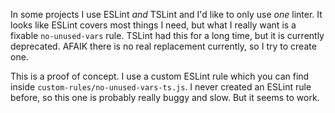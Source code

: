 In some projects I use ESLint _and_ TSLint and I'd like to only use _one_ linter. It looks like ESLint covers most things I need, but what I really want is a fixable `no-unused-vars` rule. TSLint had this for a long time, but it is currently deprecated. AFAIK there is no real replacement currently, so I try to create one.

This is a proof of concept. I use a custom ESLint rule which you can find inside `custom-rules/no-unused-vars-ts.js`. I never created an ESLint rule before, so this one is probably really buggy and slow. But it seems to work.
